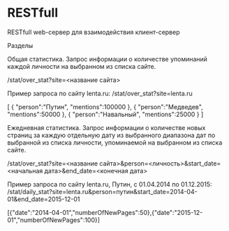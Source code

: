 # RESTfull
RESTfull web-сервер для взаимодействия клиент-сервер

Разделы

Общая статистика. Запрос информации о количестве упоминаний каждой личности на выбранном из списка сайте.

/stat/over_stat?site=<название сайта>

Пример запроса по сайту lenta.ru:
 /stat/over_stat?site=lenta.ru

[ { "person":"Путин", "mentions":100000 }, { "person":"Медведев", "mentions":50000 }, { "person":"Навальный", "mentions":25000 } ]

Ежедневная статистика. Запрос информации о количестве новых страниц за каждую отдельную дату из выбранного диапазона дат по выбранной из списка личности, упоминаемой на выбранном из списка сайте.

/stat/over_stat?site=<название сайта>&person=<личность>&start_date=<начальная дата>&end_date=<конечная дата>

Пример запроса по сайту lenta.ru, Путин, с 01.04.2014 по 01.12.2015:
 /stat/daily_stat?site=lenta.ru&person=путин&start_date=2014-04-01&end_date=2015-12-01

[{"date":"2014-04-01","numberOfNewPages":50},{"date":"2015-12-01","numberOfNewPages":100}]
